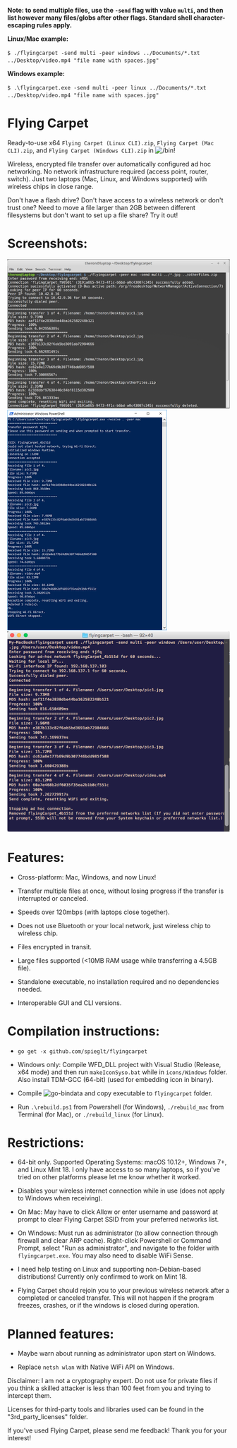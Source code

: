 **Note: to send multiple files, use the `-send` flag with value `multi`, and then list however many files/globs after other flags. Standard shell character-escaping rules apply.**

**Linux/Mac example:**

`$ ./flyingcarpet -send multi -peer windows ../Documents/*.txt ../Desktop/video.mp4 "file name with spaces.jpg"`

**Windows example:**

`$ .\flyingcarpet.exe -send multi -peer linux ../Documents/*.txt ../Desktop/video.mp4 "file name with spaces.jpg"`


# Flying Carpet

Ready-to-use x64 `Flying Carpet (Linux CLI).zip`, `Flying Carpet (Mac CLI).zip`, and `Flying Carpet (Windows CLI).zip` in ![`/bin`](bin)!

Wireless, encrypted file transfer over automatically configured ad hoc networking. No network infrastructure required (access point, router, switch). Just two laptops (Mac, Linux, and Windows supported) with wireless chips in close range.

Don't have a flash drive? Don't have access to a wireless network or don't trust one? Need to move a file larger than 2GB between different filesystems but don't want to set up a file share? Try it out!

# Screenshots:

![](pictures/linuxDemo.png)  ![](pictures/winDemo.png)  ![](pictures/macDemo.png)

# Features:

+ Cross-platform: Mac, Windows, and now Linux!

+ Transfer multiple files at once, without losing progress if the transfer is interrupted or canceled.

+ Speeds over 120mbps (with laptops close together).

+ Does not use Bluetooth or your local network, just wireless chip to wireless chip.

+ Files encrypted in transit.

+ Large files supported (<10MB RAM usage while transferring a 4.5GB file).

+ Standalone executable, no installation required and no dependencies needed.

+ Interoperable GUI and CLI versions.

# Compilation instructions:

+ `go get -x github.com/spieglt/flyingcarpet`

+ Windows only: Compile WFD_DLL project with Visual Studio (Release, x64 mode) and then run `makeIconSyso.bat` while in `icons/Windows` folder. Also install TDM-GCC (64-bit) (used for embedding icon in binary).

+ Compile ![`go-bindata`](https://github.com/jteeuwen/go-bindata) and copy executable to `flyingcarpet` folder.

+ Run `.\rebuild.ps1` from Powershell (for Windows), `./rebuild_mac` from Terminal (for Mac), or `./rebuild_linux` (for Linux).

# Restrictions:

+ 64-bit only. Supported Operating Systems: macOS 10.12+, Windows 7+, and Linux Mint 18. I only have access to so many laptops, so if you've tried on other platforms please let me know whether it worked. 

+ Disables your wireless internet connection while in use (does not apply to Windows when receiving).

+ On Mac: May have to click Allow or enter username and password at prompt to clear Flying Carpet SSID from your preferred networks list. 

+ On Windows: Must run as administrator (to allow connection through firewall and clear ARP cache). Right-click Powershell or Command Prompt, select "Run as administrator", and navigate to the folder with `flyingcarpet.exe`. You may also need to disable WiFi Sense.

+ I need help testing on Linux and supporting non-Debian-based distributions! Currently only confirmed to work on Mint 18.

+ Flying Carpet should rejoin you to your previous wireless network after a completed or canceled transfer. This will not happen if the program freezes, crashes, or if the windows is closed during operation.

# Planned features:

+ Maybe warn about running as administrator upon start on Windows.

+ Replace `netsh wlan` with Native WiFi API on Windows.

Disclaimer: I am not a cryptography expert. Do not use for private files if you think a skilled attacker is less than 100 feet from you and trying to intercept them.

Licenses for third-party tools and libraries used can be found in the "3rd_party_licenses" folder.

If you've used Flying Carpet, please send me feedback! Thank you for your interest!
